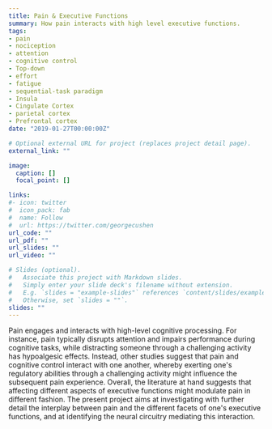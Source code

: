 ```yaml
---
title: Pain & Executive Functions
summary: How pain interacts with high level executive functions.
tags:
- pain
- nociception
- attention
- cognitive control
- Top-down
- effort
- fatigue
- sequential-task paradigm
- Insula
- Cingulate Cortex
- parietal cortex
- Prefrontal cortex
date: "2019-01-27T00:00:00Z"

# Optional external URL for project (replaces project detail page).
external_link: ""

image:
  caption: []
  focal_point: []

links:
#- icon: twitter
#  icon_pack: fab
#  name: Follow
#  url: https://twitter.com/georgecushen
url_code: ""
url_pdf: ""
url_slides: ""
url_video: ""

# Slides (optional).
#   Associate this project with Markdown slides.
#   Simply enter your slide deck's filename without extension.
#   E.g. `slides = "example-slides"` references `content/slides/example-slides.md`.
#   Otherwise, set `slides = ""`.
slides: ""
---
```


Pain engages and interacts with high-level cognitive processing. For instance, pain typically disrupts attention and impairs performance during cognitive tasks, while distracting someone through a challenging activity has hypoalgesic effects. Instead, other studies suggest that pain and cognitive control interact with one another, whereby exerting one's regulatory abilities through a challenging activity might influence the subsequent pain experience. Overall, the literature at hand suggests that affecting different aspects of executive functions might modulate pain in different fashion. The present project aims at investigating with further detail the interplay between pain and the different facets of one's executive functions, and at identifying the neural circuitry mediating this interaction.
